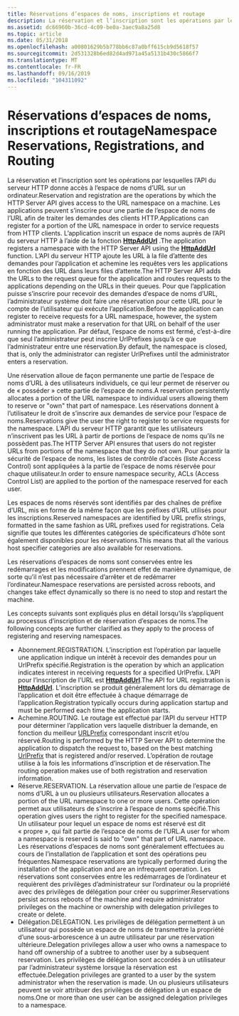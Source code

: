 ```yaml
---
title: Réservations d’espaces de noms, inscriptions et routage
description: La réservation et l’inscription sont les opérations par lesquelles l’API du serveur HTTP donne accès à l’espace de noms d’URL sur un ordinateur.
ms.assetid: dc66960b-36cd-4c09-be0a-3aec9a8a25d8
ms.topic: article
ms.date: 05/31/2018
ms.openlocfilehash: a00801629b5b778bb6c87a0bff615cb9d5618f57
ms.sourcegitcommit: 2d531328b6ed82d4ad971a45a5131b430c5866f7
ms.translationtype: MT
ms.contentlocale: fr-FR
ms.lasthandoff: 09/16/2019
ms.locfileid: "104311092"
---
```

# <a name="namespace-reservations-registrations-and-routing"></a><span data-ttu-id="6add1-103">Réservations d’espaces de noms, inscriptions et routage</span><span class="sxs-lookup"><span data-stu-id="6add1-103">Namespace Reservations, Registrations, and Routing</span></span>

<span data-ttu-id="6add1-104">La réservation et l’inscription sont les opérations par lesquelles l’API du serveur HTTP donne accès à l’espace de noms d’URL sur un ordinateur.</span><span class="sxs-lookup"><span data-stu-id="6add1-104">Reservation and registration are the operations by which the HTTP Server API gives access to the URL namespace on a machine.</span></span> <span data-ttu-id="6add1-105">Les applications peuvent s’inscrire pour une partie de l’espace de noms de l’URL afin de traiter les demandes des clients HTTP.</span><span class="sxs-lookup"><span data-stu-id="6add1-105">Applications can register for a portion of the URL namespace in order to service requests from HTTP clients.</span></span> <span data-ttu-id="6add1-106">L’application inscrit un espace de noms auprès de l’API du serveur HTTP à l’aide de la fonction [**HttpAddUrl**](/windows/desktop/api/Http/nf-http-httpaddurl) .</span><span class="sxs-lookup"><span data-stu-id="6add1-106">The application registers a namespace with the HTTP Server API using the [**HttpAddUrl**](/windows/desktop/api/Http/nf-http-httpaddurl) function.</span></span> <span data-ttu-id="6add1-107">L’API du serveur HTTP ajoute les URL à la file d’attente des demandes pour l’application et achemine les requêtes vers les applications en fonction des URL dans leurs files d’attente.</span><span class="sxs-lookup"><span data-stu-id="6add1-107">The HTTP Server API adds the URLs to the request queue for the application and routes requests to the applications depending on the URLs in their queues.</span></span> <span data-ttu-id="6add1-108">Pour que l’application puisse s’inscrire pour recevoir des demandes d’espace de noms d’URL, l’administrateur système doit faire une réservation pour cette URL pour le compte de l’utilisateur qui exécute l’application.</span><span class="sxs-lookup"><span data-stu-id="6add1-108">Before the application can register to receive requests for a URL namespace, however, the system administrator must make a reservation for that URL on behalf of the user running the application.</span></span> <span data-ttu-id="6add1-109">Par défaut, l’espace de noms est fermé, c’est-à-dire que seul l’administrateur peut inscrire UrlPrefixes jusqu’à ce que l’administrateur entre une réservation.</span><span class="sxs-lookup"><span data-stu-id="6add1-109">By default, the namespace is closed, that is, only the administrator can register UrlPrefixes until the administrator enters a reservation.</span></span>

<span data-ttu-id="6add1-110">Une réservation alloue de façon permanente une partie de l’espace de noms d’URL à des utilisateurs individuels, ce qui leur permet de réserver ou de « posséder » cette partie de l’espace de noms.</span><span class="sxs-lookup"><span data-stu-id="6add1-110">A reservation persistently allocates a portion of the URL namespace to individual users allowing them to reserve or "own" that part of namespace.</span></span> <span data-ttu-id="6add1-111">Les réservations donnent à l’utilisateur le droit de s’inscrire aux demandes de service pour l’espace de noms.</span><span class="sxs-lookup"><span data-stu-id="6add1-111">Reservations give the user the right to register to service requests for the namespace.</span></span> <span data-ttu-id="6add1-112">L’API du serveur HTTP garantit que les utilisateurs n’inscrivent pas les URL à partir de portions de l’espace de noms qu’ils ne possèdent pas.</span><span class="sxs-lookup"><span data-stu-id="6add1-112">The HTTP Server API ensures that users do not register URLs from portions of the namespace that they do not own.</span></span> <span data-ttu-id="6add1-113">Pour garantir la sécurité de l’espace de noms, les listes de contrôle d’accès (liste Access Control) sont appliquées à la partie de l’espace de noms réservée pour chaque utilisateur.</span><span class="sxs-lookup"><span data-stu-id="6add1-113">In order to ensure namespace security, ACLs (Access Control List) are applied to the portion of the namespace reserved for each user.</span></span>

<span data-ttu-id="6add1-114">Les espaces de noms réservés sont identifiés par des chaînes de préfixe d’URL, mis en forme de la même façon que les préfixes d’URL utilisés pour les inscriptions.</span><span class="sxs-lookup"><span data-stu-id="6add1-114">Reserved namespaces are identified by URL prefix strings, formatted in the same fashion as URL prefixes used for registrations.</span></span> <span data-ttu-id="6add1-115">Cela signifie que toutes les différentes catégories de spécificateurs d’hôte sont également disponibles pour les réservations.</span><span class="sxs-lookup"><span data-stu-id="6add1-115">This means that all the various host specifier categories are also available for reservations.</span></span>

<span data-ttu-id="6add1-116">Les réservations d’espaces de noms sont conservées entre les redémarrages et les modifications prennent effet de manière dynamique, de sorte qu’il n’est pas nécessaire d’arrêter et de redémarrer l’ordinateur.</span><span class="sxs-lookup"><span data-stu-id="6add1-116">Namespace reservations are persisted across reboots, and changes take effect dynamically so there is no need to stop and restart the machine.</span></span>

<span data-ttu-id="6add1-117">Les concepts suivants sont expliqués plus en détail lorsqu’ils s’appliquent au processus d’inscription et de réservation d’espaces de noms.</span><span class="sxs-lookup"><span data-stu-id="6add1-117">The following concepts are further clarified as they apply to the process of registering and reserving namespaces.</span></span>

-   <span data-ttu-id="6add1-118">Abonnement.</span><span class="sxs-lookup"><span data-stu-id="6add1-118">REGISTRATION.</span></span> <span data-ttu-id="6add1-119">L’inscription est l’opération par laquelle une application indique un intérêt à recevoir des demandes pour un UrlPrefix spécifié.</span><span class="sxs-lookup"><span data-stu-id="6add1-119">Registration is the operation by which an application indicates interest in receiving requests for a specified UrlPrefix.</span></span> <span data-ttu-id="6add1-120">L’API pour l’inscription de l’URL est [**HttpAddUrl**](/windows/desktop/api/Http/nf-http-httpaddurl).</span><span class="sxs-lookup"><span data-stu-id="6add1-120">The API for URL registration is [**HttpAddUrl**](/windows/desktop/api/Http/nf-http-httpaddurl).</span></span> <span data-ttu-id="6add1-121">L’inscription se produit généralement lors du démarrage de l’application et doit être effectuée à chaque démarrage de l’application.</span><span class="sxs-lookup"><span data-stu-id="6add1-121">Registration typically occurs during application startup and must be performed each time the application starts.</span></span>
-   <span data-ttu-id="6add1-122">Achemine.</span><span class="sxs-lookup"><span data-stu-id="6add1-122">ROUTING.</span></span> <span data-ttu-id="6add1-123">Le routage est effectué par l’API du serveur HTTP pour déterminer l’application vers laquelle distribuer la demande, en fonction du meilleur [URLPrefix](urlprefix-strings.md) correspondant inscrit et/ou réservé.</span><span class="sxs-lookup"><span data-stu-id="6add1-123">Routing is performed by the HTTP Server API to determine the application to dispatch the request to, based on the best matching [UrlPrefix](urlprefix-strings.md) that is registered and/or reserved.</span></span> <span data-ttu-id="6add1-124">L’opération de routage utilise à la fois les informations d’inscription et de réservation.</span><span class="sxs-lookup"><span data-stu-id="6add1-124">The routing operation makes use of both registration and reservation information.</span></span>
-   <span data-ttu-id="6add1-125">Réserve.</span><span class="sxs-lookup"><span data-stu-id="6add1-125">RESERVATION.</span></span> <span data-ttu-id="6add1-126">La réservation alloue une partie de l’espace de noms d’URL à un ou plusieurs utilisateurs.</span><span class="sxs-lookup"><span data-stu-id="6add1-126">Reservation allocates a portion of the URL namespace to one or more users.</span></span> <span data-ttu-id="6add1-127">Cette opération permet aux utilisateurs de s’inscrire à l’espace de noms spécifié.</span><span class="sxs-lookup"><span data-stu-id="6add1-127">This operation gives users the right to register for the specified namespace.</span></span> <span data-ttu-id="6add1-128">Un utilisateur pour lequel un espace de noms est réservé est dit « propre », qui fait partie de l’espace de noms de l’URL.</span><span class="sxs-lookup"><span data-stu-id="6add1-128">A user for whom a namespace is reserved is said to "own" that part of URL namespace.</span></span> <span data-ttu-id="6add1-129">Les réservations d’espaces de noms sont généralement effectuées au cours de l’installation de l’application et sont des opérations peu fréquentes.</span><span class="sxs-lookup"><span data-stu-id="6add1-129">Namespace reservations are typically performed during the installation of the application and are an infrequent operation.</span></span> <span data-ttu-id="6add1-130">Les réservations sont conservées entre les redémarrages de l’ordinateur et requièrent des privilèges d’administrateur sur l’ordinateur ou la propriété avec des privilèges de délégation pour créer ou supprimer.</span><span class="sxs-lookup"><span data-stu-id="6add1-130">Reservations persist across reboots of the machine and require administrator privileges on the machine or ownership with delegation privileges to create or delete.</span></span>
-   <span data-ttu-id="6add1-131">Délégation.</span><span class="sxs-lookup"><span data-stu-id="6add1-131">DELEGATION.</span></span> <span data-ttu-id="6add1-132">Les privilèges de délégation permettent à un utilisateur qui possède un espace de noms de transmettre la propriété d’une sous-arborescence à un autre utilisateur par une réservation ultérieure.</span><span class="sxs-lookup"><span data-stu-id="6add1-132">Delegation privileges allow a user who owns a namespace to hand off ownership of a subtree to another user by a subsequent reservation.</span></span> <span data-ttu-id="6add1-133">Les privilèges de délégation sont accordés à un utilisateur par l’administrateur système lorsque la réservation est effectuée.</span><span class="sxs-lookup"><span data-stu-id="6add1-133">Delegation privileges are granted to a user by the system administrator when the reservation is made.</span></span> <span data-ttu-id="6add1-134">Un ou plusieurs utilisateurs peuvent se voir attribuer des privilèges de délégation à un espace de noms.</span><span class="sxs-lookup"><span data-stu-id="6add1-134">One or more than one user can be assigned delegation privileges to a namespace.</span></span>

 

 




